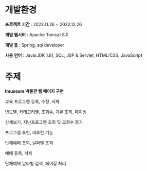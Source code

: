 # 개발환경
**프로젝트 기간** : 2022.11.26 ~ 2022.12.26

**개발 웹서버** : Apache Tomcat 8.0

**개발 툴** : Spring, sql developer

**사용 언어** : Java(JDK 1.8), SQL, JSP & Servlet, HTML/CSS, JavaScript

# 주제
**Imuseum 박물관 웹 페이지 구현**

교육 프로그램 등록, 수정 ,삭제

년도별, 카테고리별, 조회수, 기본 조회, 페이징

상세보기, 지난프로그램 조회 및 조회수 증가

프로그램 추천, 비추천 기능

단체예매 조회, 날짜별 조회

예매 등록, 삭제

단체예매 날짜별 검색, 페이징 처리
